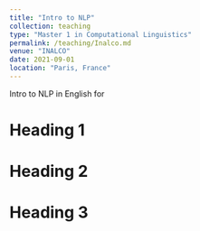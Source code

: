 ```yaml
---
title: "Intro to NLP"
collection: teaching
type: "Master 1 in Computational Linguistics"
permalink: /teaching/Inalco.md
venue: "INALCO"
date: 2021-09-01
location: "Paris, France"
---
```


Intro to NLP in English for 

Heading 1
======

Heading 2
======

Heading 3
======